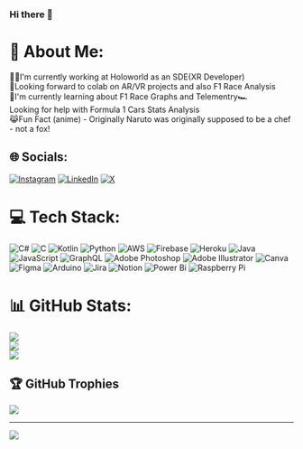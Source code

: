 ### Hi there 👋
# 💫 About Me:
👨‍💻I'm currently working at Holoworld as an SDE(XR Developer)<br>🤝Looking forward to colab on AR/VR projects and also F1 Race Analysis<br>🌱I'm currently learning about F1 Race Graphs and Telementry🏎️<br>Looking for help with Formula 1 Cars Stats Analysis<br>😹Fun Fact (anime) - Originally Naruto was originally supposed to be a chef - not a fox!


## 🌐 Socials:
[![Instagram](https://img.shields.io/badge/Instagram-%23E4405F.svg?logo=Instagram&logoColor=white)](https://instagram.com/__.k.u.n.a.l._s_) [![LinkedIn](https://img.shields.io/badge/LinkedIn-%230077B5.svg?logo=linkedin&logoColor=white)](https://linkedin.com/in/kunal--s) [![X](https://img.shields.io/badge/X-black.svg?logo=X&logoColor=white)](https://x.com/Kunal_S_) 

# 💻 Tech Stack:
![C#](https://img.shields.io/badge/c%23-%23239120.svg?style=plastic&logo=csharp&logoColor=white) ![C](https://img.shields.io/badge/c-%2300599C.svg?style=plastic&logo=c&logoColor=white) ![Kotlin](https://img.shields.io/badge/kotlin-%237F52FF.svg?style=plastic&logo=kotlin&logoColor=white) ![Python](https://img.shields.io/badge/python-3670A0?style=plastic&logo=python&logoColor=ffdd54) ![AWS](https://img.shields.io/badge/AWS-%23FF9900.svg?style=plastic&logo=amazon-aws&logoColor=white) ![Firebase](https://img.shields.io/badge/firebase-%23039BE5.svg?style=plastic&logo=firebase) ![Heroku](https://img.shields.io/badge/heroku-%23430098.svg?style=plastic&logo=heroku&logoColor=white) ![Java](https://img.shields.io/badge/java-%23ED8B00.svg?style=plastic&logo=openjdk&logoColor=white) ![JavaScript](https://img.shields.io/badge/javascript-%23323330.svg?style=plastic&logo=javascript&logoColor=%23F7DF1E) ![GraphQL](https://img.shields.io/badge/-GraphQL-E10098?style=plastic&logo=graphql&logoColor=white) ![Adobe Photoshop](https://img.shields.io/badge/adobe%20photoshop-%2331A8FF.svg?style=plastic&logo=adobe%20photoshop&logoColor=white) ![Adobe Illustrator](https://img.shields.io/badge/adobe%20illustrator-%23FF9A00.svg?style=plastic&logo=adobe%20illustrator&logoColor=white) ![Canva](https://img.shields.io/badge/Canva-%2300C4CC.svg?style=plastic&logo=Canva&logoColor=white) ![Figma](https://img.shields.io/badge/figma-%23F24E1E.svg?style=plastic&logo=figma&logoColor=white) ![Arduino](https://img.shields.io/badge/-Arduino-00979D?style=plastic&logo=Arduino&logoColor=white) ![Jira](https://img.shields.io/badge/jira-%230A0FFF.svg?style=plastic&logo=jira&logoColor=white) ![Notion](https://img.shields.io/badge/Notion-%23000000.svg?style=plastic&logo=notion&logoColor=white) ![Power Bi](https://img.shields.io/badge/power_bi-F2C811?style=plastic&logo=powerbi&logoColor=black) ![Raspberry Pi](https://img.shields.io/badge/-RaspberryPi-C51A4A?style=plastic&logo=Raspberry-Pi)
# 📊 GitHub Stats:
![](https://github-readme-stats.vercel.app/api?username=TheOfficialBug&theme=dark&hide_border=false&include_all_commits=true&count_private=false)<br/>
![](https://github-readme-streak-stats.herokuapp.com/?user=TheOfficialBug&theme=dark&hide_border=false)<br/>
![](https://github-readme-stats.vercel.app/api/top-langs/?username=TheOfficialBug&theme=dark&hide_border=false&include_all_commits=true&count_private=false&layout=compact)

## 🏆 GitHub Trophies
![](https://github-profile-trophy.vercel.app/?username=TheOfficialBug&theme=radical&no-frame=true&no-bg=true&margin-w=4)

---
[![](https://visitcount.itsvg.in/api?id=TheOfficialBug&icon=0&color=0)](https://visitcount.itsvg.in)
